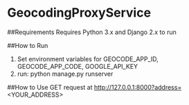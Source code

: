 # GeocodingProxyService

##Requirements
Requires Python 3.x and Django 2.x to run

##How to Run
1. Set environment variables for GEOCODE_APP_ID, GEOCODE_APP_CODE, GOOGLE_API_KEY 
2. run: python manage.py runserver

##How to Use
GET request at http://127.0.0.1:8000?address=<YOUR_ADDRESS>
